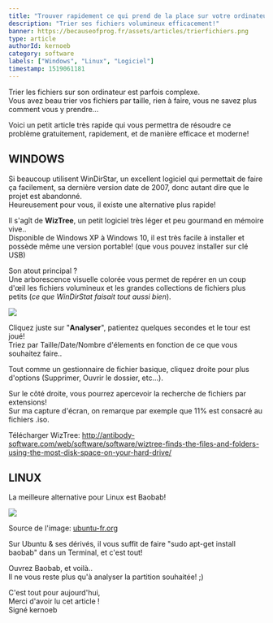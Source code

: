 ```yaml
---
title: "Trouver rapidement ce qui prend de la place sur votre ordinateur ! [Windows/Linux]"
description: "Trier ses fichiers volumineux efficacement!"
banner: https://becauseofprog.fr/assets/articles/trierfichiers.png
type: article
authorId: kernoeb
category: software
labels: ["Windows", "Linux", "Logiciel"]
timestamp: 1519061181
---
```


Trier les fichiers sur son ordinateur est parfois complexe.  
 Vous avez beau trier vos fichiers par taille, rien à faire, vous ne savez plus comment vous y prendre...

 Voici un petit article très rapide qui vous permettra de résoudre ce problème gratuitement, rapidement, et de manière efficace et moderne!

  

## WINDOWS

 Si beaucoup utilisent WinDirStar, un excellent logiciel qui permettait de faire ça facilement, sa dernière version date de 2007, donc autant dire que le projet est abandonné.  
 Heureusement pour vous, il existe une alternative plus rapide!

 Il s'agît de **WizTree**, un petit logiciel très léger et peu gourmand en mémoire vive..  
 Disponible de Windows XP à Windows 10, il est très facile à installer et possède même une version portable! (que vous pouvez installer sur clé USB)

 Son atout principal ?  
 Une arborescence visuelle colorée vous permet de repérer en un coup d'œil les fichiers volumineux et les grandes collections de fichiers plus petits (*ce que WinDirStat faisait tout aussi bien*).

 ![](https://becauseofprog.fr/assets/articles/wiztree1.png)

 Cliquez juste sur "**Analyser**", patientez quelques secondes et le tour est joué!  
 Triez par Taille/Date/Nombre d'élements en fonction de ce que vous souhaitez faire..

 Tout comme un gestionnaire de fichier basique, cliquez droite pour plus d'options (Supprimer, Ouvrir le dossier, etc...).

 Sur le côté droite, vous pourrez apercevoir la recherche de fichiers par extensions!  
 Sur ma capture d'écran, on remarque par exemple que 11% est consacré au fichiers .iso.

 Télécharger WizTree: <http://antibody-software.com/web/software/software/wiztree-finds-the-files-and-folders-using-the-most-disk-space-on-your-hard-drive/>

  

## LINUX

 La meilleure alternative pour Linux est Baobab!

 ![](https://becauseofprog.fr/assets/articles/baobab_xenial.png)  
 
 Source de l'image: [ubuntu-fr.org](http://ubuntu-fr.org/)

 Sur Ubuntu & ses dérivés, il vous suffit de faire "sudo apt-get install baobab" dans un Terminal, et c'est tout!

 Ouvrez Baobab, et voilà..  
 Il ne vous reste plus qu'à analyser la partition souhaitée! ;)

  

 C'est tout pour aujourd'hui,  
 Merci d'avoir lu cet article !  
 Signé kernoeb

 
